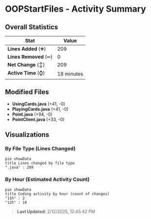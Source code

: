 # OOPStartFiles - Activity Summary 

## Overall Statistics

| Stat                   | Value                                                             |
| ---------------------- | ----------------------------------------------------------------- |
| **Lines Added** (➕)   | 209                                          |
| **Lines Removed** (➖) | 0                                        |
| **Net Change** (↕)    | 209                |
| **Active Time** (⌚)   | 18 minutes |


## Modified Files
- **UsingCards.java** (+41, -0)
- **PlayingCards.java** (+41, -0)
- **Point.java** (+94, -0)
- **PointClient.java** (+33, -0)

## Visualizations

### By File Type (Lines Changed)

```mermaid
pie showData
title Lines changed by file type
".java" : 209
```

### By Hour (Estimated Activity Count)

```mermaid
pie showData
title Coding activity by hour (count of changes)
"11h" : 2
"12h" : 10
```


> **Last Updated:** 2/12/2025, 12:45:42 PM